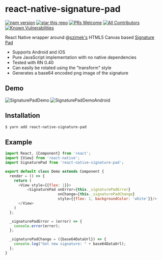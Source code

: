 # react-native-signature-pad

[![npm version](https://badge.fury.io/js/react-native-signature-pad.svg)](//npmjs.com/package/react-native-signature-pad)
[![star this repo](http://githubbadges.com/star.svg?user=kevinstumpf&repo=react-native-signature-pad&style=flat)](https://github.com/kevinstumpf/react-native-signature-pad) [![PRs Welcome](https://img.shields.io/badge/PRs-welcome-brightgreen.svg?style=flat-square)](http://makeapullrequest.com) [![All Contributors](https://img.shields.io/badge/all_contributors-12-orange.svg?style=flat-square)](#contributors) [![Known Vulnerabilities](https://snyk.io/test/github/kevinstumpf/react-native-signature-pad/badge.svg?style=flat-square)](https://snyk.io/test/github/kevinstumpf/react-native-signature-pad) 

React Native wrapper around @[szimek's](https://github.com/szimek) HTML5 Canvas based [Signature Pad](https://github.com/szimek/signature_pad)

- Supports Android and iOS
- Pure JavaScript implementation with no native dependencies
- Tested with RN 0.40
- Can easily be rotated using the "transform" style
- Generates a base64 encoded png image of the signature

## Demo

![SignaturePadDemo](https://cloud.githubusercontent.com/assets/7293984/13297035/303fefc6-dae5-11e5-99e8-edb8335633b5.gif) ![SignaturePadDemoAndroid](https://cloud.githubusercontent.com/assets/7293984/13299954/72bc3bf4-daf2-11e5-8606-388c05c26d6d.gif)

## Installation

```sh
$ yarn add react-native-signature-pad
```

## Example

```js
import React, {Component} from 'react';
import {View} from 'react-native';
import SignaturePad from 'react-native-signature-pad';

export default class Demo extends Component {
  render = () => {
    return (
      <View style={{flex: 1}}>
          <SignaturePad onError={this._signaturePadError}
                        onChange={this._signaturePadChange}
                        style={{flex: 1, backgroundColor: 'white'}}/>
      </View>
    )
  };

  _signaturePadError = (error) => {
    console.error(error);
  };

  _signaturePadChange = ({base64DataUrl}) => {
    console.log("Got new signature: " + base64DataUrl);
  };
}
```
